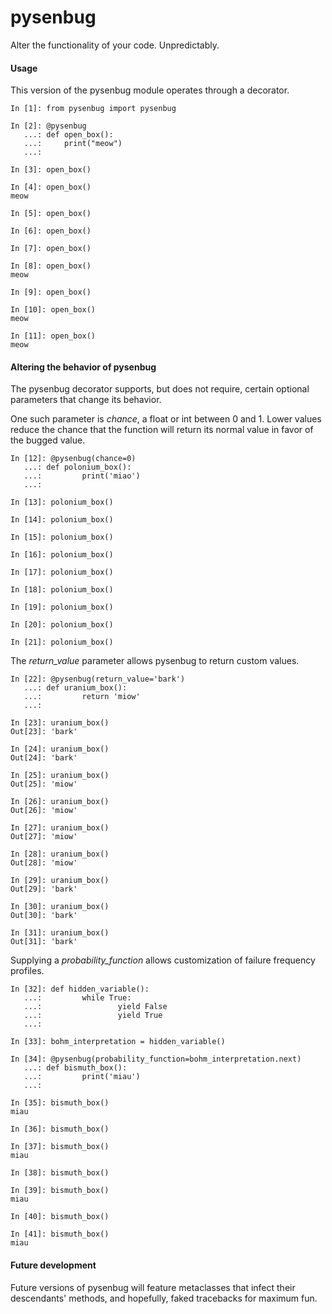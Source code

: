 # pysenbug
Alter the functionality of your code. Unpredictably.

#### Usage
This version of the pysenbug module operates through a decorator.

```
In [1]: from pysenbug import pysenbug

In [2]: @pysenbug
   ...: def open_box():
   ...:     print("meow")
   ...:

In [3]: open_box()

In [4]: open_box()
meow

In [5]: open_box()

In [6]: open_box()

In [7]: open_box()

In [8]: open_box()
meow

In [9]: open_box()

In [10]: open_box()
meow

In [11]: open_box()
meow
```

#### Altering the behavior of pysenbug
The pysenbug decorator supports, but does not require, certain optional parameters that change its behavior.

One such parameter is *chance*, a float or int between 0 and 1. Lower values reduce the chance that the function will return its normal value in favor of the bugged value.
```
In [12]: @pysenbug(chance=0)
   ...: def polonium_box():
   ...:         print('miao')
   ...:

In [13]: polonium_box()

In [14]: polonium_box()

In [15]: polonium_box()

In [16]: polonium_box()

In [17]: polonium_box()

In [18]: polonium_box()

In [19]: polonium_box()

In [20]: polonium_box()

In [21]: polonium_box()
```

The *return_value* parameter allows pysenbug to return custom values.
```
In [22]: @pysenbug(return_value='bark')
   ...: def uranium_box():
   ...:         return 'miow'
   ...:

In [23]: uranium_box()
Out[23]: 'bark'

In [24]: uranium_box()
Out[24]: 'bark'

In [25]: uranium_box()
Out[25]: 'miow'

In [26]: uranium_box()
Out[26]: 'miow'

In [27]: uranium_box()
Out[27]: 'miow'

In [28]: uranium_box()
Out[28]: 'miow'

In [29]: uranium_box()
Out[29]: 'bark'

In [30]: uranium_box()
Out[30]: 'bark'

In [31]: uranium_box()
Out[31]: 'bark'
```

Supplying a *probability_function* allows customization of failure frequency profiles.
```
In [32]: def hidden_variable():
   ...:         while True:
   ...:                 yield False
   ...:                 yield True
   ...:

In [33]: bohm_interpretation = hidden_variable()

In [34]: @pysenbug(probability_function=bohm_interpretation.next)
   ...: def bismuth_box():
   ...:         print('miau')
   ...:

In [35]: bismuth_box()
miau

In [36]: bismuth_box()

In [37]: bismuth_box()
miau

In [38]: bismuth_box()

In [39]: bismuth_box()
miau

In [40]: bismuth_box()

In [41]: bismuth_box()
miau
```

#### Future development
Future versions of pysenbug will feature metaclasses that infect their descendants' methods, and hopefully, faked tracebacks for maximum fun.
